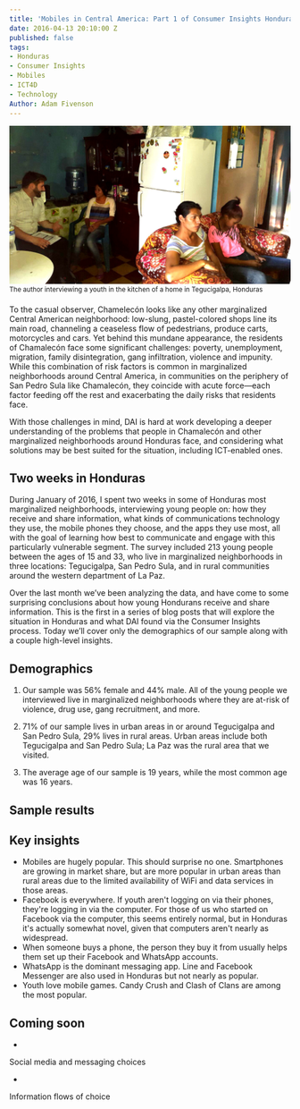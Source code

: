 ```yaml
---
title: 'Mobiles in Central America: Part 1 of Consumer Insights Honduras'
date: 2016-04-13 20:10:00 Z
published: false
tags:
- Honduras
- Consumer Insights
- Mobiles
- ICT4D
- Technology
Author: Adam Fivenson
---
```


![Revised3.jpg](/uploads/Revised3.jpg)
<sup>The author interviewing a youth in the kitchen of a home in Tegucigalpa, Honduras</sup>


To the casual observer, Chamelecón looks like any other marginalized Central American neighborhood: low-slung, pastel-colored shops line its main road, channeling a ceaseless flow of pedestrians, produce carts, motorcycles and cars. Yet behind this mundane appearance, the residents of Chamalecón face some significant challenges: poverty, unemployment, migration, family disintegration, gang infiltration, violence and impunity. While this combination of risk factors is common in marginalized neighborhoods around Central America, in communities on the periphery of San Pedro Sula like Chamalecón, they coincide with acute force—each factor feeding off the rest and exacerbating the daily risks that residents face.

With those challenges in mind, DAI is hard at work developing a deeper understanding of the problems that people in Chamalecón and other marginalized neighborhoods around Honduras face, and considering what solutions may be best suited for the situation, including ICT-enabled ones.

<!--more-->

## Two weeks in Honduras

During January of 2016, I spent two weeks in some of Honduras most marginalized neighborhoods, interviewing young people on: how they receive and share information, what kinds of communications technology they use, the mobile phones they choose, and the apps they use most, all with the goal of learning how best to communicate and engage with this particularly vulnerable segment. The survey included 213 young people between the ages of 15 and 33, who live in marginalized neighborhoods in three locations: Tegucigalpa, San Pedro Sula, and in rural communities around the western department of La Paz.

Over the last month we’ve been analyzing the data, and have come to some surprising conclusions about how young Hondurans receive and share information. This is the first in a series of blog posts that will explore the situation in Honduras and what DAI found via the Consumer Insights process. Today we’ll cover only the demographics of our sample along with a couple high-level insights.

## Demographics

1. Our  sample was 56% female and 44% male. All of the young people we interviewed live in marginalized neighborhoods where they are at-risk of violence, drug use, gang recruitment, and more. 

2. 71% of our sample lives in urban areas in or around Tegucigalpa and San Pedro Sula, 29% lives in rural areas. Urban areas include both Tegucigalpa and San Pedro Sula; La Paz was the rural area that we visited.

3. The average age of our sample is 19 years, while the most common age was 16 years.

## Sample results

<p><script id="infogram_0_0Xpj5K8DTyOYPBKI" title="Honduras Mobile Use" src="//e.infogr.am/js/embed.js?zp6" type="text/javascript"></script></p>

## Key insights

* Mobiles are hugely popular. This should surprise no one. 
Smartphones are growing in market share, but are more popular in urban areas than rural areas due to the limited availability of WiFi and data services in those areas.
* Facebook is everywhere. If youth aren't logging on via their phones, they're logging in via the computer. For those of us who started on Facebook via the computer, this seems entirely normal, but in Honduras it's actually somewhat novel, given that computers aren't nearly as widespread. 
* When someone buys a phone, the person they buy it from usually helps them set up their Facebook and WhatsApp accounts. 
* WhatsApp is the dominant messaging app. Line and Facebook Messenger are also used in Honduras but not nearly as popular. 
* Youth love mobile games. Candy Crush and Clash of Clans are among the most popular. 


## Coming soon

* 
Social media and messaging choices

* 
Information flows of choice